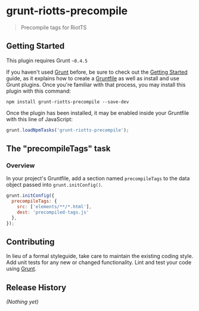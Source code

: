 # grunt-riotts-precompile

> Precompile tags for RiotTS

## Getting Started
This plugin requires Grunt `~0.4.5`

If you haven't used [Grunt](http://gruntjs.com/) before, be sure to check out the [Getting Started](http://gruntjs.com/getting-started) guide, as it explains how to create a [Gruntfile](http://gruntjs.com/sample-gruntfile) as well as install and use Grunt plugins. Once you're familiar with that process, you may install this plugin with this command:

```shell
npm install grunt-riotts-precompile --save-dev
```

Once the plugin has been installed, it may be enabled inside your Gruntfile with this line of JavaScript:

```js
grunt.loadNpmTasks('grunt-riotts-precompile');
```

## The "precompileTags" task

### Overview
In your project's Gruntfile, add a section named `precompileTags` to the data object passed into `grunt.initConfig()`.

```js
grunt.initConfig({
  precompileTags: {
    src: ['elements/**/*.html'],
    dest: 'precompiled-tags.js'
  },
});
```

## Contributing
In lieu of a formal styleguide, take care to maintain the existing coding style. Add unit tests for any new or changed functionality. Lint and test your code using [Grunt](http://gruntjs.com/).

## Release History
_(Nothing yet)_
